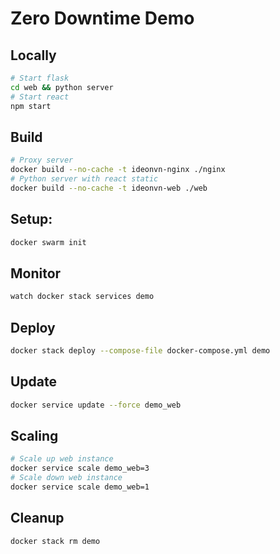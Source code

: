 # Zero Downtime Demo

## Locally

```sh
# Start flask
cd web && python server
# Start react
npm start
```

## Build

```sh
# Proxy server
docker build --no-cache -t ideonvn-nginx ./nginx
# Python server with react static
docker build --no-cache -t ideonvn-web ./web
```

## Setup:

```sh
docker swarm init
```

## Monitor

```sh
watch docker stack services demo
```

## Deploy

```sh
docker stack deploy --compose-file docker-compose.yml demo
```

## Update

```sh
docker service update --force demo_web
```

## Scaling

```sh
# Scale up web instance
docker service scale demo_web=3
# Scale down web instance
docker service scale demo_web=1
```

## Cleanup

```sh
docker stack rm demo
```


